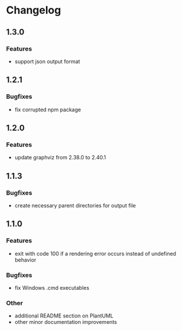 # Changelog

## 1.3.0
### Features
* support json output format

## 1.2.1
### Bugfixes
* fix corrupted npm package

## 1.2.0
### Features
* update graphviz from 2.38.0 to 2.40.1

## 1.1.3
### Bugfixes
* create necessary parent directories for output file

## 1.1.0
### Features
* exit with code 100 if a rendering error occurs instead of undefined behavior
### Bugfixes
* fix Windows .cmd executables
### Other
* additional README section on PlantUML
* other minor documentation improvements
